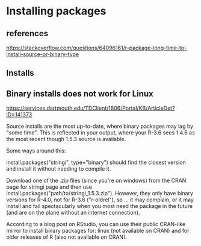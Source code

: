 # Installing packages

## references

<https://stackoverflow.com/questions/64096161/r-package-long-time-to-install-source-or-binary-type>

## Installs

## Binary installs does not work for Linux

<https://services.dartmouth.edu/TDClient/1806/Portal/KB/ArticleDet?ID=141373>

Source installs are the most up-to-date, where binary packages may lag by "some time". This is reflected in your output, where your R-3.6 sees 1.4.6 as the most recent though 1.5.3 source is available.

Some ways around this:

install.packages("stringi", type="binary") should find the closest version and install it without needing to compile it.

Download one of the .zip files (since you're on windows) from the CRAN page for stringi page and then use install.packages("path/to/stringi_1.5.3.zip"). However, they only have binary versions for R-4.0, not for R-3.6 ("r-oldrel"), so ... it may complain, or it may install and fail spectacularly when you most need the package in the future (and are on the plane without an internet connection).

According to a blog post on RStudio, you can use their public CRAN-like mirror to install binary packages for: linux (not available on CRAN) and for older releases of R (also not available on CRAN).

